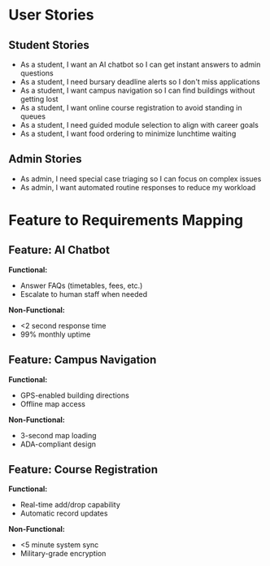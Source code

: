 # User Stories

## Student Stories
- As a student, I want an AI chatbot so I can get instant answers to admin questions
- As a student, I need bursary deadline alerts so I don't miss applications
- As a student, I want campus navigation so I can find buildings without getting lost
- As a student, I want online course registration to avoid standing in queues
- As a student, I need guided module selection to align with career goals
- As a student, I want food ordering to minimize lunchtime waiting

## Admin Stories
- As admin, I need special case triaging so I can focus on complex issues
- As admin, I want automated routine responses to reduce my workload

# Feature to Requirements Mapping

## Feature: AI Chatbot
**Functional:**
- Answer FAQs (timetables, fees, etc.)
- Escalate to human staff when needed

**Non-Functional:**
- <2 second response time
- 99% monthly uptime

## Feature: Campus Navigation
**Functional:**
- GPS-enabled building directions
- Offline map access

**Non-Functional:**
- 3-second map loading
- ADA-compliant design

## Feature: Course Registration
**Functional:**
- Real-time add/drop capability
- Automatic record updates

**Non-Functional:**
- <5 minute system sync
- Military-grade encryption